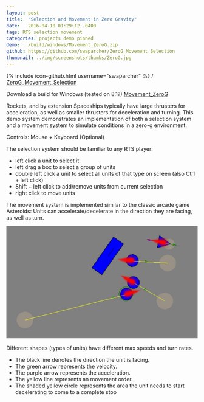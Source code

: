 ```yaml
---
layout: post
title:  "Selection and Movement in Zero Gravity"
date:   2016-04-10 01:29:12 -0400
tags: RTS selection movement
categories: projects demo pinned
demo: ../build/windows/Movement_ZeroG.zip
github: https://github.com/swaparcher/ZeroG_Movement_Selection
thumbnail: ../img/screenshots/thumbs/ZeroG.jpg
---
```


{% include icon-github.html username="swaparcher" %} /
[ZeroG_Movement_Selection]({{page.github}})

Download a build for Windows (tested on 8.1?)
[Movement_ZeroG]({{page.demo}})

Rockets, and by extension Spaceships typically have large thrusters for acceleration, as well as smaller thrusters for deceleration and turning.
This demo system demonstrates an implementation of both a selection system and a movement system to simulate conditions in a zero-g environment.

Controls: Mouse + Keyboard (Optional)

The selection system should be familiar to any RTS player:

- left click a unit to select it
- left drag a box to select a group of units
- double left click a unit to select all units of that type on screen (also Ctrl + left click)
- Shift + left click to add/remove units from current selection
- right click to move units

The movement system is implemented similar to the classic arcade game Asteroids:
Units can accelerate/decelerate in the direction they are facing, as well as turn.

![Screenshot](../img/screenshots/ZeroG.jpg)

Different shapes (types of units) have different max speeds and turn rates.

- The black line denotes the direction the unit is facing.
- The green arrow represents the velocity.
- The purple arrow represents the acceleration.
- The yellow line represents an movement order.
- The shaded yellow circle represents the area the unit needs to start decelerating to come to a complete stop

